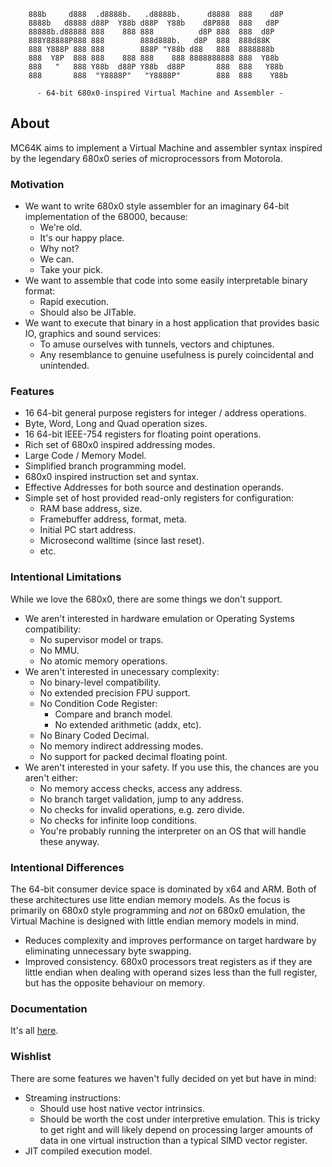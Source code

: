 ```
    888b     d888  .d8888b.   .d8888b.      d8888  888    d8P
    8888b   d8888 d88P  Y88b d88P  Y88b    d8P888  888   d8P
    88888b.d88888 888    888 888          d8P 888  888  d8P
    888Y88888P888 888        888d888b.   d8P  888  888d88K
    888 Y888P 888 888        888P "Y88b d88   888  8888888b
    888  Y8P  888 888    888 888    888 8888888888 888  Y88b
    888   "   888 Y88b  d88P Y88b  d88P       888  888   Y88b
    888       888  "Y8888P"   "Y8888P"        888  888    Y88b

      - 64-bit 680x0-inspired Virtual Machine and Assembler -
```
## About

MC64K aims to implement a Virtual Machine and assembler syntax inspired by the legendary 680x0 series of microprocessors from Motorola.

### Motivation
* We want to write 680x0 style assembler for an imaginary 64-bit implementation of the 68000, because:
    - We're old.
    - It's our happy place.
    - Why not?
    - We can.
    - Take your pick.
* We want to assemble that code into some easily interpretable binary format:
    - Rapid execution.
    - Should also be JITable.
* We want to execute that binary in a host application that provides basic IO, graphics and sound services:
    - To amuse ourselves with tunnels, vectors and chiptunes.
    - Any resemblance to genuine usefulness is purely coincidental and unintended.

### Features

* 16 64-bit general purpose registers for integer / address operations.
* Byte, Word, Long and Quad operation sizes.
* 16 64-bit IEEE-754 registers for floating point operations.
* Rich set of 680x0 inspired addressing modes.
* Large Code / Memory Model.
* Simplified branch programming model.
* 680x0 inspired instruction set and syntax.
* Effective Addresses for both source and destination operands.
* Simple set of host provided read-only registers for configuration:
    - RAM base address, size.
    - Framebuffer address, format, meta.
    - Initial PC start address.
    - Microsecond walltime (since last reset).
    - etc.

### Intentional Limitations

While we love the 680x0, there are some things we don't support.

* We aren't interested in hardware emulation or Operating Systems compatibility:
    - No supervisor model or traps.
    - No MMU.
    - No atomic memory operations.
* We aren't interested in unecessary complexity:
    - No binary-level compatibility.
    - No extended precision FPU support.
    - No Condition Code Register:
        - Compare and branch model.
        - No extended arithmetic (addx, etc).
    - No Binary Coded Decimal.
    - No memory indirect addressing modes.
    - No support for packed decimal floating point.
* We aren't interested in your safety. If you use this, the chances are you aren't either:
    - No memory access checks, access any address.
    - No branch target validation, jump to any address.
    - No checks for invalid operations, e.g. zero divide.
    - No checks for infinite loop conditions.
    - You're probably running the interpreter on an OS that will handle these anyway.

### Intentional Differences

The 64-bit consumer device space is dominated by x64 and ARM. Both of these architectures use litte endian memory models. As the focus is primarily on 680x0 style programming and _not_ on 680x0 emulation, the Virtual Machine is designed with little endian memory models in mind.

* Reduces complexity and improves performance on target hardware by eliminating unnecessary byte swapping.
* Improved consistency. 680x0 processors treat registers as if they are little endian when dealing with operand sizes less than the full register, but has the opposite behaviour on memory.

### Documentation

It's all [here](./docs/README.md).

### Wishlist

There are some features we haven't fully decided on yet but have in mind:

* Streaming instructions:
    - Should use host native vector intrinsics.
    - Should be worth the cost under interpretive emulation. This is tricky to get right and will likely depend on processing larger amounts of data in one virtual instruction than a typical SIMD vector register.
* JIT compiled execution model.
